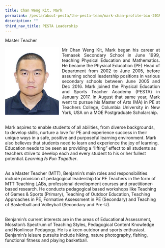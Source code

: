 ```yaml
---
title: Chan Weng Kit, Mark
permalink: /pesta/about-pesta/the-pesta-team/mark-chan-profile-bio-2019/
description: ""
third_nav_title: PESTA Leadership
---
```

Master Teacher

<p style="float:left; margin: 0 10px 0px 0">
<img src="/images/chan%20weng%20kit%20mark.jpeg" alt="Chan Weng Kit, Mark" style="width:175px" /></p>

<p style="text-align:justify">
Mr Chan Weng Kit, Mark began his career at Temasek Secondary School in June 1999, teaching Physical Education and Mathematics. He became the Physical Education (PE) Head of Department from 2002 to June 2005, before assuming school leadership positions in various secondary schools between June 2005 and Dec 2016. Mark joined the Physical Education and Sports Teacher Academy (PESTA) in January 2017. In August that same year, Mark went to pursue his Master of Arts (MA) in PE at Teachers College, Columbia University in New York, USA on a MOE Postgraduate Scholarship.<br><br>

Mark aspires to enable students of all abilities, from diverse backgrounds, to develop skills, nurture a love for PE and experience success in their unique ways in a safe, positive and purposeful learning environment. Mark also believes that students need to learn and experience the joy of learning. Education needs to be seen as providing a “lifting” effect to all students as teachers strive to develop each and every student to his or her fullest potential. <em><strong>L</strong>earning <strong>I</strong>s <strong>F</strong>un <strong>T</strong>ogether</em>.<br><br>  

As a Master Teacher (MTT), Benjamin’s main roles and responsibilities include provision of pedagogical leadership for PE Teachers in the form of MTT Teaching LABs, professional development courses and practitioner-based research. He conducts pedagogical based workshops like Teaching of Games & Sports (Primary), Teaching of Outdoor Education, Teaching Approaches in PE, Formative Assessment in PE (Secondary) and Teaching of Basketball and Volleyball (Secondary and Pre-U).  <br><br>

Benjamin’s current interests are in the areas of Educational Assessment, Mosston’s Spectrum of Teaching Styles, Pedagogical Content Knowledge and Nonlinear Pedagogy. He is a keen outdoor and sports enthusiast. Benjamin’s leisure pursuits include hiking, nature photography, fishing, functional fitness and playing basketball.</p>